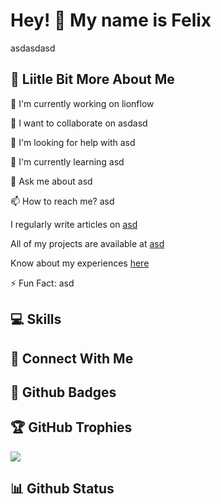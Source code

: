 # Hey! 👋 My name is Felix

asdasdasd

## 💫 Liitle Bit More About Me
<p>🔭 I'm currently working on lionflow</p>
<p>👯 I want to collaborate on asdasd</p>
<p>🙏 I'm looking for help with asd</p>
<p>🌱 I'm currently learning asd</p>
<p>💬 Ask me about asd</p>
<p>📫 How to reach me? asd</p>
<p>I regularly write articles on <a href="asd">asd</a></p>
<p>All of my projects are available at <a href="asd">asd</a></p>
<p>Know about my experiences <a href="sasd">here</a></p>
<p>⚡ Fun Fact: asd</p>

## 💻 Skills
<p>
</p>

## 👥 Connect With Me
<p>
</p>

## 🌟 Github Badges
<p>
</p>

## 🏆 GitHub Trophies

<p><img src="https://github-profile-trophy.vercel.app/?username=xiel">
</p>

## 📊 Github Status
